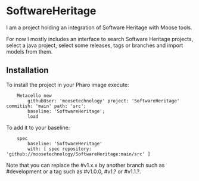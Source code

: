 # SoftwareHeritage
I am a project holding an integration of Software Heritage with Moose tools.

For now I mostly includes an interface to search Software Heritage projects, select a java project, select some releases, tags or branches and import models from them.

## Installation

To install the project in your Pharo image execute:

```Smalltalk
    Metacello new
    	githubUser: 'moosetechnology' project: 'SoftwareHeritage' commitish: 'main' path: 'src';
    	baseline: 'SoftwareHeritage';
    	load
```

To add it to your baseline:

```Smalltalk
    spec
    	baseline: 'SoftwareHeritage'
    	with: [ spec repository: 'github://moosetechnology/SoftwareHeritage:main/src' ]
```

Note that you can replace the #v1.x.x by another branch such as #development or a tag such as #v1.0.0, #v1.? or #v1.1.?.
